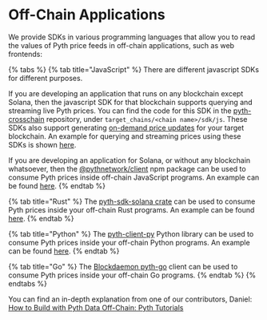 # Off-Chain Applications

We provide SDKs in various programming languages that allow you to read the values of Pyth price feeds in off-chain applications, such as web frontends:

{% tabs %}
{% tab title="JavaScript" %}
There are different javascript SDKs for different purposes.

If you are developing an application that runs on any blockchain except Solana, then the javascript SDK for that blockchain supports querying and streaming live Pyth prices.
You can find the code for this SDK in the [pyth-crosschain](https://github.com/pyth-network/pyth-crosschain) repository, under `target_chains/<chain name>/sdk/js`.
These SDKs also support generating [on-demand price updates](on-demand.md) for your target blockchain.
An example for querying and streaming prices using these SDKs is shown [here](https://github.com/pyth-network/pyth-crosschain/tree/main/target_chains/ethereum/sdk/js#off-chain-prices).

If you are developing an application for Solana, or without any blockchain whatsoever, then the [@pythnetwork/client](https://www.npmjs.com/package/@pythnetwork/client) npm package can be used to consume Pyth prices inside off-chain JavaScript programs.
An example can be found [here](https://github.com/pyth-network/pyth-client-js#example-usage).
{% endtab %}

{% tab title="Rust" %}
The [pyth-sdk-solana crate](https://crates.io/crates/pyth-sdk-solana) can be used to consume Pyth prices inside your off-chain Rust programs. An example can be found [here](https://github.com/pyth-network/pyth-sdk-rs/blob/main/pyth-sdk-solana/examples/eth_price.rs).
{% endtab %}

{% tab title="Python" %}
The [pyth-client-py](https://github.com/pyth-network/pyth-client-py) Python library can be used to consume Pyth prices inside your off-chain Python programs. An example can be found [here](https://github.com/pyth-network/pyth-client-py/blob/main/examples/read_one_price_feed.py).
{% endtab %}

{% tab title="Go" %}
The [Blockdaemon pyth-go](https://github.com/Blockdaemon/pyth-go) client can be used to consume Pyth prices inside your off-chain Go programs.
{% endtab %}
{% endtabs %}

You can find an in-depth explanation from one of our contributors, Daniel:
[How to Build with Pyth Data Off-Chain: Pyth Tutorials](https://youtu.be/YgD4IWTKD2c)
